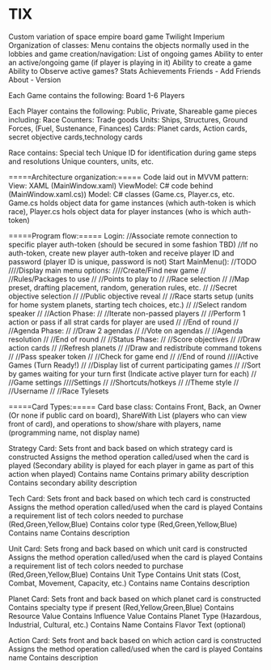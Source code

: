 # TIX
Custom variation of space empire board game Twilight Imperium
Organization of classes:
Menu contains the objects normally used in the lobbies and game creation/navigation:
List of ongoing games
Ability to enter an active/ongoing game (if player is playing in it)
Ability to create a game
Ability to Observe active games?
Stats
Achievements
Friends - Add Friends
About - Version

Each Game contains the following:
Board
1-6 Players

Each Player contains the following:
Public, Private, Shareable game pieces including:
Race
Counters: Trade goods
Units: Ships, Structures, Ground Forces, (Fuel, Sustenance, Finances)
Cards: Planet cards, Action cards, secret objective cards,technology cards

Race contains:
Special tech
Unique ID for identification during game steps and resolutions
Unique counters, units, etc.

=====Architecture organization:=====
Code laid out in MVVM pattern:
View: XAML (MainWindow.xaml)
ViewModel: C# code behind (MainWindow.xaml.cs))
Model: C# classes (Game.cs, Player.cs, etc. Game.cs holds object data for game instances (which auth-token is which race), Player.cs hols object data for player instances (who is which auth-token)

=====Program flow:=====
Login:
//Associate remote connection to specific player auth-token (should be secured in some fashion TBD)
//If no auth-token, create new player auth-token and receive player ID and password (player ID is unique, password is not)
Start MainMenu():
//TODO
////Display main menu options:
////Create/Find new game
//    //Rules/Packages to use
//    //Points to play to
//    //Race selection
//    //Map preset, drafting placement, random, generation rules, etc.
//    //Secret objective selection
//    //Public objective reveal
//    //Race starts setup (units for home system planets, starting tech choices, etc.)
//    //Select random speaker
//        //Action Phase:
//            //Iterate non-passed players
//            //Perform 1 action or pass if all strat cards for player are used
//            //End of round
//        //Agenda Phase:
//            //Draw 2 agendas
//            //Vote on agendas
//            //Agenda resolution
//            //End of round
//        //Status Phase:
//            //Score objectives
//            //Draw action cards
//            //Refresh planets
//            //Draw and redistribute command tokens
//            //Pass speaker token
//            //Check for game end
//            //End of round
////Active Games (Turn Ready!)
//    //Display list of current participating games
//    //Sort by games waiting for your turn first (Indicate active player turn for each)
//    //Game settings
////Settings
//    //Shortcuts/hotkeys
//    //Theme style
//    //Username
//    //Race Tylesets

=====Card Types:=====
Card base class:
Contains Front, 
	Back, 
	an Owner (Or none if public card on board), 
	ShareWith List (players who can view front of card), 
	and operations to show/share with players,
	name (programming name, not display name)

Strategy Card:
Sets front and back based on which strategy card is constructed
Assigns the method operation called/used when the card is played 
	(Secondary ability is played for each player in game as part of this action when played)
Contains name
Contains primary ability description
Contains secondary ability description

Tech Card:
Sets front and back based on which tech card is constructed
Assigns the method operation called/used when the card is played
Contains a requirement list of tech colors needed to purchase (Red,Green,Yellow,Blue)
Contains color type (Red,Green,Yellow,Blue)
Contains name
Contains description

Unit Card:
Sets frong and back based on which unit card is constructed
Assigns the method operation called/used when the card is played
Contains a requirement list of tech colors needed to purchase (Red,Green,Yellow,Blue)
Contains Unit Type
Contains Unit stats (Cost, Combat, Movement, Capacity, etc.)
Contains name 
Contains description

Planet Card:
Sets front and back based on which planet card is constructed
Contains specialty type if present (Red,Yellow,Green,Blue)
Contains Resource Value
Contains Influence Value
Contains Planet Type (Hazardous, Industrial, Cultural, etc.)
Contains Name
Contains Flavor Text (optional)

Action Card:
Sets front and back based on which action card is constructed
Assigns the method operation called/used when the card is played
Contains name
Contains description

